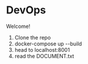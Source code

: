 # DevOps
Welcome!

1. Clone the repo
2. docker-compose up --build
3. head to localhost:8001
4. read the DOCUMENT.txt